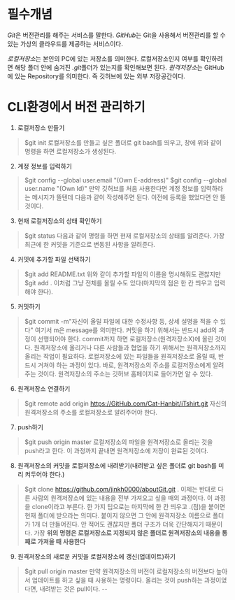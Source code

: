 # 필수개념
 *Git*은 버전관리를 해주는 서비스를 말한다.
 *GitHub*는 Git을 사용해서 버전관리를 할 수 있는 가상의 클라우드를 제공하는 서비스이다.
 
 *로컬저장소*는 본인의 PC에 있는 저장소를 의미한다. 로컬저장소인지 여부를 확인하려면 해당 폴더 안에 숨겨진 *.git*폴더가 있는지를 확인해보면 된다.
 *원격저장소*는 GitHub에 있는 Repository를 의미한다. 즉 깃허브에 있는 외부 저장공간이다.
# CLI환경에서 버전 관리하기
1. 로컬저장소 만들기
> $git init
 로컬저장소를 만들고 싶은 폴더로 git bash를 띄우고, 창에 위와 같이 명령을 하면 로컬저장소가 생성된다.

2. 계정 정보를 입력하기
> $git config --global user.email "(Own E-address)"
> $git config --global user.name "(Own Id)"
 만약 깃허브를 처음 사용한다면 계정 정보를 입력하라는 메시지가 뜰텐데 다음과 같이 작성해주면 된다. 이전에 등록을 했었다면 안 뜰 것이다.

3. 현재 로컬저장소의 상태 확인하기
> $git status
 다음과 같이 명령을 하면 현재 로컬저장소의 상태를 알려준다. 가장 최근에 한 커밋을 기준으로 변동된 사항을 알려준다.

4. 커밋에 추가할 파일 선택하기
> $git add README.txt
 위와 같이 추가할 파일의 이름을 명시해줘도 괜찮지만
> $git add .
 이처럼 그냥 전체를 올릴 수도 있다(마지막의 점은 한 칸 띄우고 입력해야 한다).

5. 커밋하기
> $git commit -m"자신이 올릴 파일에 대한 수정사항 등, 상세 설명을 적을 수 있다"
 여기서 m은 message를 의미한다. 커밋을 하기 위해서는 반드시 add의 과정이 선행되어야 한다.
 commit까지 하면 로컬저장소(원격저장소X)에 올린 것이다. 원격저장소에 올리거나 다른 사람들과 협업을 하기 위해서는 원격저장소까지 올리는 작업이 필요하다.
 로컬저장소에 있는 파일들을 원격저장소로 올릴 때, 반드시 거쳐야 하는 과정이 있다.
 바로, 원격저장소의 주소를 로컬저장소에게 알려주는 것이다. 원격저장소의 주소는 깃허브 홈페이지로 들어가면 알 수 있다.

6. 원격저장소 연결하기
> $git remote add origin https://GitHub.com/Cat-Hanbit/iTshirt.git
 자신의 원격저장소의 주소를 로컬저장소로 알려주어야 한다.

7. push하기
> $git push origin master
 로컬저장소의 파일을 원격저장소로 올리는 것을 push라고 한다. 이 과정까지 끝내면 원격저장소에 저장이 완료된 것이다.

8. 원격저장소의 커밋을 로컬저장소에 내려받기(내려받고 싶은 폴더로 git bash를 미리 켜두어야 한다.)
> $git clone https://github.com/jinkh0000/aboutGit.git .
 이제는 반대로 다른 사람의 원격저장소에 있는 내용을 전부 가져오고 싶을 때의 과정이다. 이 과정을 clone이라고 부른다.
 한 가지 팁으로는 마지막에 한 칸 띄우고 .(점)을 붙이면 현재 폴더에 받으라는 의미다. 붙이지 않으면 그 안에 원격저장소 이름으로 폴더가 1개 더 만들어진다.
 안 적어도 괜찮지만 폴더 구조가 더욱 간단해지기 때문이다. 가장
 **위의 명령은 로컬저장소로 지정되지 않은 폴더로 원격저장소의 내용을 통째로 가져올 때 사용한다**

9. 원격저장소의 새로운 커밋을 로컬저장소에 갱신(업데이트)하기
> $git pull origin master
 만약 원격저장소의 버전이 로컬저장소의 버전보다 높아서 업데이트를 하고 싶을 때 사용하는 명령이다.
 올리는 것이 push하는 과정이었다면, 내려받는 것은 pull이다.
 --
 

